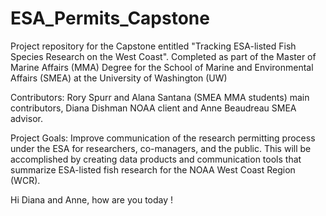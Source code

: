 # ESA_Permits_Capstone
Project repository for the Capstone entitled "Tracking ESA-listed Fish Species Research on the West Coast". Completed as part of the Master of Marine Affairs (MMA) Degree for the School of Marine and Environmental Affairs (SMEA) at the University of Washington (UW)

Contributors:
Rory Spurr and Alana Santana (SMEA MMA students) main contributors, Diana Dishman NOAA client and Anne Beaudreau SMEA advisor.

Project Goals:
Improve communication of the research permitting process under the ESA for researchers, co-managers, and the public. This will be accomplished by creating data products and communication tools that summarize ESA-listed fish research for the NOAA West Coast Region (WCR).

Hi Diana and Anne, how are you today !
